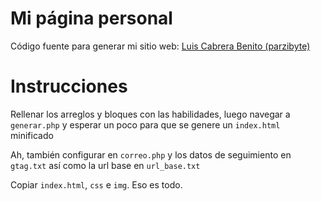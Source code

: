 # Mi página personal
Código fuente para generar mi sitio web: [Luis Cabrera Benito (parzibyte)](https://parzibyte.me)

# Instrucciones
Rellenar los arreglos y bloques con las habilidades, luego navegar a `generar.php` y esperar un poco para que se genere un `index.html` minificado

Ah, también configurar en `correo.php` y los datos de seguimiento en `gtag.txt` así como la url base en `url_base.txt`

Copiar `index.html`, `css` e `img`. Eso es todo.